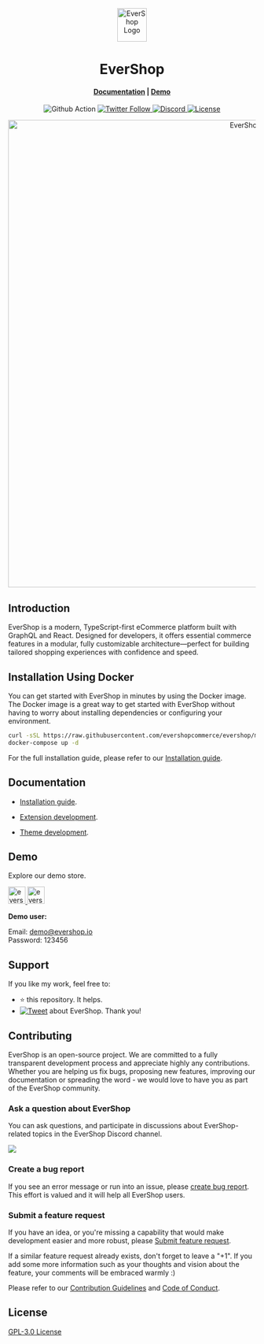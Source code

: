 <p>&nbsp;&nbsp;&nbsp;&nbsp;&nbsp;&nbsp;</p>
<p align="center">
<img width="60" height="68" alt="EverShop Logo" src="https://edas-hz.oss-cn-hangzhou.aliyuncs.com/edas-apps/charts-store/evershop/image/logo-green.png"/>
</p>
<p align="center">
  <h1 align="center">EverShop</h1>
</p>
<h4 align="center">
    <a href="https://evershop.io/docs/development/getting-started/introduction">Documentation</a> |
    <a href="https://demo.evershop.io/">Demo</a>
</h4>

<p align="center">
  <img src="https://edas-hz.oss-cn-hangzhou.aliyuncs.com/edas-apps/charts-store/evershop/image/badge.svg" alt="Github Action">
  <a href="https://twitter.com/evershopjs">
    <img alt="Twitter Follow" src="https://edas-hz.oss-cn-hangzhou.aliyuncs.com/edas-apps/charts-store/evershop/image/evershopjs.svg">
  </a>
  <a href="https://discord.gg/GSzt7dt7RM">
    <img src="https://edas-hz.oss-cn-hangzhou.aliyuncs.com/edas-apps/charts-store/evershop/image/757179260417867879.svg" alt="Discord">
  </a>
  <a href="https://opensource.org/licenses/GPL-3.0">
    <img src="https://edas-hz.oss-cn-hangzhou.aliyuncs.com/edas-apps/charts-store/evershop/image/License-GPLv3-blue.svg" alt="License">
  </a>
</p>

<p align="center">
<img alt="EverShop" width="950" src="https://edas-hz.oss-cn-hangzhou.aliyuncs.com/edas-apps/charts-store/evershop/image/banner.png"/>
</p>

## Introduction

EverShop is a modern, TypeScript-first eCommerce platform built with GraphQL and React. Designed for developers, it offers essential commerce features in a modular, fully customizable architecture—perfect for building tailored shopping experiences with confidence and speed.

## Installation Using Docker


You can get started with EverShop in minutes by using the Docker image. The Docker image is a great way to get started with EverShop without having to worry about installing dependencies or configuring your environment.

```bash
curl -sSL https://raw.githubusercontent.com/evershopcommerce/evershop/main/docker-compose.yml > docker-compose.yml
docker-compose up -d
```

For the full installation guide, please refer to our [Installation guide](https://evershop.io/docs/development/getting-started/installation-guide).

## Documentation

- [Installation guide](https://evershop.io/docs/development/getting-started/installation-guide).

- [Extension development](https://evershop.io/docs/development/module/create-your-first-extension).

- [Theme development](https://evershop.io/docs/development/theme/theme-overview).


## Demo

Explore our demo store.

<p align="left">
  <a href="https://demo.evershop.io/admin" target="_blank">
    <img alt="evershop-backend-demo" height="35" alt="EverShop Admin Demo" src="https://edas-hz.oss-cn-hangzhou.aliyuncs.com/edas-apps/charts-store/evershop/image/evershop-demo-back.png"/>
  </a>
  <a href="https://demo.evershop.io/" target="_blank">
    <img alt="evershop-store-demo" height="35" alt="EverShop Store Demo" src="https://edas-hz.oss-cn-hangzhou.aliyuncs.com/edas-apps/charts-store/evershop/image/evershop-demo-front.png"/>
  </a>
</p>
<b>Demo user:</b>

Email: demo@evershop.io<br/>
Password: 123456

## Support

If you like my work, feel free to:

- ⭐ this repository. It helps.
- [![Tweet](https://edas-hz.oss-cn-hangzhou.aliyuncs.com/edas-apps/charts-store/evershop/image/shields.io.svg)][tweet] about EverShop. Thank you!

[tweet]: https://twitter.com/intent/tweet?url=https%3A%2F%2Fgithub.com%2Fevershopcommerce%2Fevershop&text=Awesome%20React%20Ecommerce%20Project&hashtags=react,ecommerce,expressjs,graphql

## Contributing

EverShop is an open-source project. We are committed to a fully transparent development process and appreciate highly any contributions. Whether you are helping us fix bugs, proposing new features, improving our documentation or spreading the word - we would love to have you as part of the EverShop community.

### Ask a question about EverShop

You can ask questions, and participate in discussions about EverShop-related topics in the EverShop Discord channel.

<a href="https://discord.gg/GSzt7dt7RM"><img src="https://edas-hz.oss-cn-hangzhou.aliyuncs.com/edas-apps/charts-store/evershop/image/discord_banner_github.svg" /></a>

### Create a bug report

If you see an error message or run into an issue, please [create bug report](https://github.com/evershopcommerce/evershop/issues/new). This effort is valued and it will help all EverShop users.


### Submit a feature request

If you have an idea, or you're missing a capability that would make development easier and more robust, please [Submit feature request](https://github.com/evershopcommerce/evershop/issues/new).

If a similar feature request already exists, don't forget to leave a "+1".
If you add some more information such as your thoughts and vision about the feature, your comments will be embraced warmly :)


Please refer to our [Contribution Guidelines](./CONTRIBUTING.md) and [Code of Conduct](./CODE_OF_CONDUCT.md).

## License

[GPL-3.0 License](https://github.com/evershopcommerce/evershop/blob/main/LICENSE)
